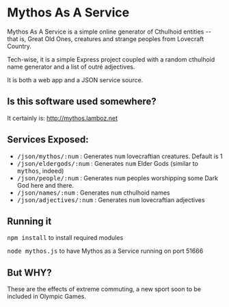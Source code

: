 Mythos As A Service
===================

Mythos As A Service is a simple online generator of Cthulhoid entities -- that is, 
Great Old Ones, creatures and strange peoples from Lovecraft Country. 

Tech-wise, it is a simple Express project coupled with a random cthulhoid name generator and 
a list of outré adjectives. 

It is both a web app and a JSON service source. 

Is this software used somewhere?
--------------------------------

It certainly is: http://mythos.lamboz.net

Services Exposed:
-----------------

* <tt>/json/mythos/:num</tt> : Generates <tt>num</tt> lovecraftian creatures. Default is 1
* <tt>/json/eldergods/:num</tt> : Generates <tt>num</tt> Elder Gods (similar to <tt>mythos</tt>, indeed)
* <tt>/json/people/:num</tt> : Generates <tt>num</tt> peoples worshipping some Dark God here and there. 
* <tt>/json/names/:num</tt> : Generates <tt>num</tt> cthulhoid names
* <tt>/json/adjectives/:num</tt> : Generates <tt>num</tt> lovecraftian adjectives

Running it
----------

<tt>npm install</tt> to install required modules

<tt>node mythos.js</tt> to have Mythos as a Service running on port 51666

But WHY?
--------

These are the effects of extreme commuting, a new sport soon to be included in Olympic Games.



